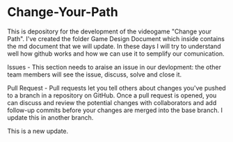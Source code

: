 # Change-Your-Path
This is depository for the development of the videogame "Change your Path".
I've created the folder Game Design Document which inside contains the md document that we will update.
In these days I will try to understand well how github works and how we can use it to semplify our comunication.


Issues - This section needs to araise an issue in our devlopment: the other team members will see the issue, discuss, solve and close it.

Pull Request - Pull requests let you tell others about changes you've pushed to a branch in a repository on GitHub. Once a pull request is opened, you can discuss and review the potential changes with collaborators and add follow-up commits before your changes are merged into the base branch. I update this in another branch.


This is a new update.
